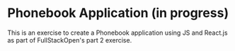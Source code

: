 # Phonebook Application (in progress)

This is an exercise to create a Phonebook application using JS and React.js as part of FullStackOpen's part 2 exercise.
